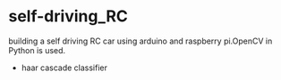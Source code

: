 # self-driving_RC
building a self driving RC car using arduino and raspberry pi.OpenCV in Python is used.
+ haar cascade classifier
